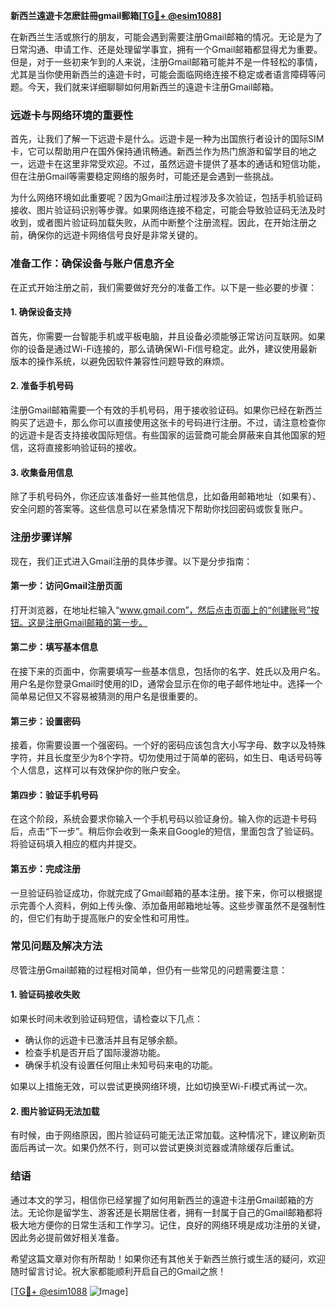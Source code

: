 **新西兰遠遊卡怎麽註冊gmail郵箱[[TG💪+ @esim1088](https://t.me/s/esim1088)]**

在新西兰生活或旅行的朋友，可能会遇到需要注册Gmail邮箱的情况。无论是为了日常沟通、申请工作、还是处理留学事宜，拥有一个Gmail邮箱都显得尤为重要。但是，对于一些初来乍到的人来说，注册Gmail邮箱可能并不是一件轻松的事情，尤其是当你使用新西兰的遠遊卡时，可能会面临网络连接不稳定或者语言障碍等问题。今天，我们就来详细聊聊如何用新西兰的遠遊卡注册Gmail邮箱。

### **远遊卡与网络环境的重要性**

首先，让我们了解一下远遊卡是什么。远遊卡是一种为出国旅行者设计的国际SIM卡，它可以帮助用户在国外保持通讯畅通。新西兰作为热门旅游和留学目的地之一，远遊卡在这里非常受欢迎。不过，虽然远遊卡提供了基本的通话和短信功能，但在注册Gmail等需要稳定网络的服务时，可能还是会遇到一些挑战。

为什么网络环境如此重要呢？因为Gmail注册过程涉及多次验证，包括手机验证码接收、图片验证码识别等步骤。如果网络连接不稳定，可能会导致验证码无法及时收到，或者图片验证码加载失败，从而中断整个注册流程。因此，在开始注册之前，确保你的远遊卡网络信号良好是非常关键的。

### **准备工作：确保设备与账户信息齐全**

在正式开始注册之前，我们需要做好充分的准备工作。以下是一些必要的步骤：

#### **1. 确保设备支持**

首先，你需要一台智能手机或平板电脑，并且设备必须能够正常访问互联网。如果你的设备是通过Wi-Fi连接的，那么请确保Wi-Fi信号稳定。此外，建议使用最新版本的操作系统，以避免因软件兼容性问题导致的麻烦。

#### **2. 准备手机号码**

注册Gmail邮箱需要一个有效的手机号码，用于接收验证码。如果你已经在新西兰购买了远遊卡，那么你可以直接使用这张卡的号码进行注册。不过，请注意检查你的远遊卡是否支持接收国际短信。有些国家的运营商可能会屏蔽来自其他国家的短信，这将直接影响验证码的接收。

#### **3. 收集备用信息**

除了手机号码外，你还应该准备好一些其他信息，比如备用邮箱地址（如果有）、安全问题的答案等。这些信息可以在紧急情况下帮助你找回密码或恢复账户。

### **注册步骤详解**

现在，我们正式进入Gmail注册的具体步骤。以下是分步指南：

#### **第一步：访问Gmail注册页面**

打开浏览器，在地址栏输入“www.gmail.com”，然后点击页面上的“创建账号”按钮。这是注册Gmail邮箱的第一步。

#### **第二步：填写基本信息**

在接下来的页面中，你需要填写一些基本信息，包括你的名字、姓氏以及用户名。用户名是你登录Gmail时使用的ID，通常会显示在你的电子邮件地址中。选择一个简单易记但又不容易被猜测的用户名是很重要的。

#### **第三步：设置密码**

接着，你需要设置一个强密码。一个好的密码应该包含大小写字母、数字以及特殊字符，并且长度至少为8个字符。切勿使用过于简单的密码，如生日、电话号码等个人信息，这样可以有效保护你的账户安全。

#### **第四步：验证手机号码**

在这个阶段，系统会要求你输入一个手机号码以验证身份。输入你的远遊卡号码后，点击“下一步”。稍后你会收到一条来自Google的短信，里面包含了验证码。将验证码填入相应的框内并提交。

#### **第五步：完成注册**

一旦验证码验证成功，你就完成了Gmail邮箱的基本注册。接下来，你可以根据提示完善个人资料，例如上传头像、添加备用邮箱地址等。这些步骤虽然不是强制性的，但它们有助于提高账户的安全性和可用性。

### **常见问题及解决方法**

尽管注册Gmail邮箱的过程相对简单，但仍有一些常见的问题需要注意：

#### **1. 验证码接收失败**

如果长时间未收到验证码短信，请检查以下几点：
- 确认你的远遊卡已激活并且有足够余额。
- 检查手机是否开启了国际漫游功能。
- 确保手机没有设置任何阻止未知号码来电的功能。

如果以上措施无效，可以尝试更换网络环境，比如切换至Wi-Fi模式再试一次。

#### **2. 图片验证码无法加载**

有时候，由于网络原因，图片验证码可能无法正常加载。这种情况下，建议刷新页面后再试一次。如果仍然不行，则可以尝试更换浏览器或清除缓存后重试。

### **结语**

通过本文的学习，相信你已经掌握了如何用新西兰的遠遊卡注册Gmail邮箱的方法。无论你是留学生、游客还是长期居住者，拥有一封属于自己的Gmail邮箱都将极大地方便你的日常生活和工作学习。记住，良好的网络环境是成功注册的关键，因此务必提前做好相关准备。

希望这篇文章对你有所帮助！如果你还有其他关于新西兰旅行或生活的疑问，欢迎随时留言讨论。祝大家都能顺利开启自己的Gmail之旅！

[[TG💪+ @esim1088](https://t.me/s/esim1088) ![Image](https://i.postimg.cc/4NQfJmqS/Snipaste-2025-05-13-00-14-12.png)]